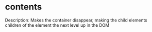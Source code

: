 # contents

Description: Makes the container disappear, making the child elements children of the element the next level up in the DOM